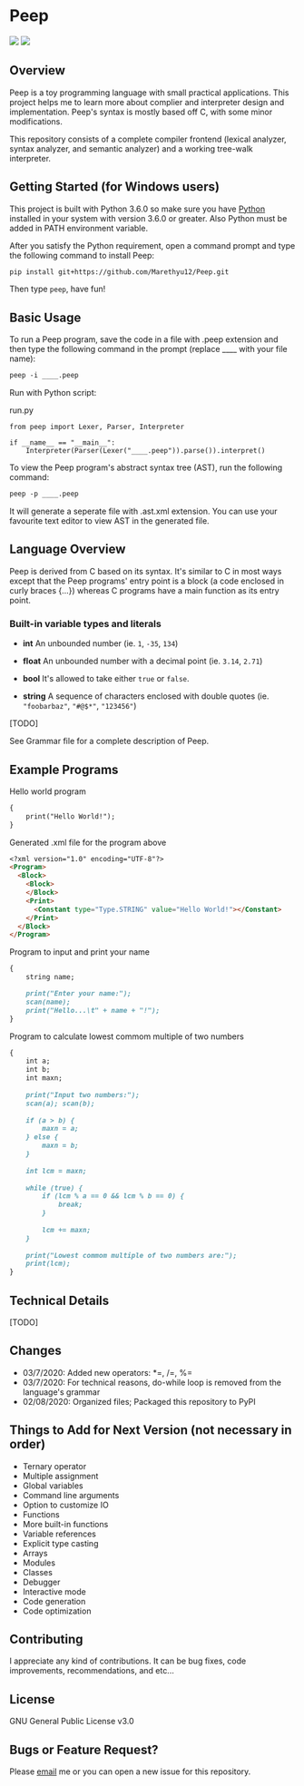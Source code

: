 # Peep

![](https://img.shields.io/badge/pypi-1.1.2-blue)
![](https://img.shields.io/badge/version-v1.1.2-blue)

## Overview

Peep is a toy programming language with small practical applications. This project helps me to learn more about complier and interpreter design and implementation. Peep's syntax is mostly based off C, with some minor modifications.

This repository consists of a complete compiler frontend (lexical analyzer, syntax analyzer, and semantic analyzer) and a working tree-walk interpreter.

## Getting Started (for Windows users)

This project is built with Python 3.6.0 so make sure you have [Python](https://www.python.org/downloads/) installed in your system with version 3.6.0 or greater. Also Python must be added in PATH environment variable.

After you satisfy the Python requirement, open a command prompt and type the following command to install Peep:
```markdown
pip install git+https://github.com/Marethyu12/Peep.git
```

Then type ```peep```, have fun!

## Basic Usage

To run a Peep program, save the code in a file with .peep extension and then type the following command in the prompt (replace ____ with your file name):
```markdown
peep -i ____.peep
```

Run with Python script:

run.py
```
from peep import Lexer, Parser, Interpreter

if __name__ == "__main__":
    Interpreter(Parser(Lexer("____.peep")).parse()).interpret()
```

To view the Peep program's abstract syntax tree (AST), run the following command:
```markdown
peep -p ____.peep
```
It will generate a seperate file with .ast.xml extension. You can use your favourite text editor to view AST in the generated file.

## Language Overview

Peep is derived from C based on its syntax. It's similar to C in most ways except that the Peep programs' entry point is a block (a code enclosed in curly braces {...}) whereas C programs have a main function as its entry point.

### Built-in variable types and literals

- **int** An unbounded number (ie. ```1```, ```-35```, ```134```)

- **float** An unbounded number with a decimal point (ie. ```3.14```, ```2.71```)

- **bool** It's allowed to take either ```true``` or ```false```.

- **string** A sequence of characters enclosed with double quotes (ie. ```"foobarbaz"```, ```"#@$*"```, ```"123456"```)

[TODO]

See Grammar file for a complete description of Peep.

## Example Programs

Hello world program
```markdown
{
    print("Hello World!");
}
```

Generated .xml file for the program above
```markdown
<?xml version="1.0" encoding="UTF-8"?>
<Program>
  <Block>
    <Block>
    </Block>
    <Print>
      <Constant type="Type.STRING" value="Hello World!"></Constant>
    </Print>
  </Block>
</Program>
```

Program to input and print your name
```markdown
{
    string name;

    print("Enter your name:");
    scan(name);
    print("Hello...\t" + name + "!");
}
```

Program to calculate lowest commom multiple of two numbers
```markdown
{
    int a;
    int b;
    int maxn;
    
    print("Input two numbers:");
    scan(a); scan(b);
    
    if (a > b) {
        maxn = a;
    } else {
        maxn = b;
    }
    
    int lcm = maxn;
    
    while (true) {
        if (lcm % a == 0 && lcm % b == 0) {
            break;
        }
        
        lcm += maxn;
    }
    
    print("Lowest commom multiple of two numbers are:");
    print(lcm);
}
```

## Technical Details

[TODO]

## Changes
- 03/7/2020: Added new operators: *=, /=, %=
- 03/7/2020: For technical reasons, do-while loop is removed from the language's grammar
- 02/08/2020: Organized files; Packaged this repository to PyPI

## Things to Add for Next Version (not necessary in order)
- Ternary operator
- Multiple assignment
- Global variables
- Command line arguments
- Option to customize IO
- Functions
- More built-in functions
- Variable references
- Explicit type casting
- Arrays
- Modules
- Classes
- Debugger
- Interactive mode
- Code generation
- Code optimization

## Contributing

I appreciate any kind of contributions. It can be bug fixes, code improvements, recommendations, and etc...

## License

GNU General Public License v3.0

## Bugs or Feature Request?

Please [email](mailto:codingexpert123@gmail.com) me or you can open a new issue for this repository.